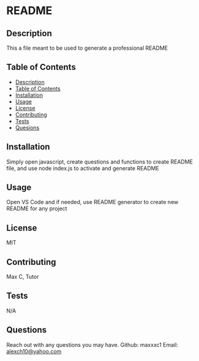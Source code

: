 
# README


## Description
This a file meant to be used to generate a professional README 

## Table of Contents
- [Description](#description)
- [Table of Contents](#tableOfContents)
- [Installation](#installation)
- [Usage](#usage)
- [License](#license)
- [Contributing](#contributing)
- [Tests](#tests)
- [Quesions](#questions)

## Installation
Simply open javascript, create questions and functions to create README file, and use node index.js to activate and generate README

## Usage
Open VS Code and if needed, use README generator to create new README for any project

## License
MIT

## Contributing
Max C, Tutor


## Tests
N/A

## Questions
Reach out with any questions you may have.
Github: maxxxc1
Email: alexch10@yahoo.com
